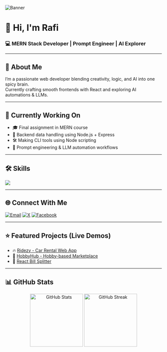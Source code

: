 ![Banner](https://github.com/user-attachments/assets/642f8717-455e-40ce-abe1-46e4635e79e0)

# 👋 Hi, I'm Rafi

### 💻 MERN Stack Developer | Prompt Engineer | AI Explorer

---

## 🧠 About Me

I’m a passionate web developer blending creativity, logic, and AI into one spicy brain.  
Currently crafting smooth frontends with React and exploring AI automations & LLMs.

---

## 🚀 Currently Working On
- 🎓 Final assignment in MERN course  
- 🔗 Backend data handling using Node.js + Express  
- 🛠️ Making CLI tools using Node scripting  
- 🤖 Prompt engineering & LLM automation workflows  

---

## 🛠️ Skills

<p align="left">
  <img src="https://skillicons.dev/icons?i=react,nodejs,express,mongodb,firebase,tailwind,js,html,css" />
</p>

---

## 🌐 Connect With Me

[![Email](https://img.shields.io/badge/Email-D14836?style=for-the-badge&logo=gmail&logoColor=white)](mailto:farhannahbubrafi@gmail.com)
[![X](https://img.shields.io/badge/X-000000?style=for-the-badge&logo=twitter&logoColor=white)](https://x.com/FMRaafi)
[![Facebook](https://img.shields.io/badge/Facebook-1877F2?style=for-the-badge&logo=facebook&logoColor=white)](https://facebook.com/md.rafi669)

---

## ⭐ Featured Projects (Live Demos)

- 🔥 [Ridezy - Car Rental Web App](https://ridezy-f8c9c.web.app/)  
- 🧵 [HobbyHub - Hobby-based Marketplace](https://hobby-hub-1549a.web.app/)  
- 💸 [React Bill Splitter](https://react-bill-98a27.web.app/)  

---

## 📊 GitHub Stats

<div align="center">
  <img height="170em" src="https://github-readme-stats.vercel.app/api?username=rafirono13&theme=dracula&hide_border=false&include_all_commits=false&count_private=false" alt="GitHub Stats" />
  <img height="170em" src="https://github-readme-streak-stats.herokuapp.com/?user=rafirono13&theme=dracula&hide_border=false" alt="GitHub Streak" />
</div>



